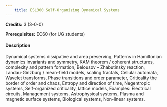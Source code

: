 ```yaml
---
    title: ESL300 Self-Organizing Dynamical Systems
---
```

**Credits:** 3 (3-0-0)



**Prerequisites:** EC60 (for UG students)

#### Description 
Dynamical systems dissipative and area preserving, Patterns in Hamiltonian dynamics invariants and symmetry, KAM theorem / coherent structures, complexity and pattern formation, Belousov – Zhabutinsky reaction, Landau-Ginzburg / mean-field models, scaling fractals, Cellular automata, Wavelet transforms, Phase transitions and order parameter, Criticality the border of order and chaos, Entropy and direction of time, Negentropic systems, Self-organized criticality, lattice models, Examples: Electrical circuits, Management systems, Astrophysical systems, Plasma and magnetic surface systems, Biological systems, Non-linear systems.